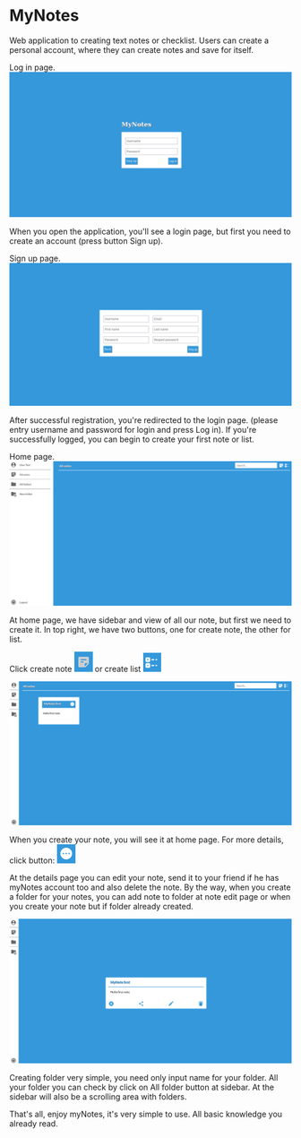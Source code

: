 # MyNotes

Web application to creating text notes or checklist. Users can create a personal account, where they can create notes and save for itself.

Log in page.
![img.png](img.png)


When you open the application, you'll see a login page, but first you need to create an account (press button Sign up).

Sign up page.
![img_1.png](img_1.png)

After successful registration, you're redirected to the login page. (please entry username and password for login and press Log in). If you're successfully logged, you can begin to create your first note or list.

Home page.
![img_2.png](img_2.png)

At home page, we have sidebar and view of all our note, but first we need to create it. In top right, we have two buttons, one for create note, the other for list. 

Click create note ![img_3.png](img_3.png) or create list ![img_4.png](img_4.png)


![img_6.png](img_6.png)

When you create your note, you will see it at home page. For more details, click button: ![img_5.png](img_5.png)

At the details page you can edit your note, send it to your friend if he has myNotes account too and also delete the note. By the way, when you create a folder for your notes, you can add note to folder at note edit page or when you create your note but if folder already created.

![img_7.png](img_7.png)

Creating folder very simple, you need only input name for your folder. All your folder you can check by click on All folder button at sidebar. At the sidebar will also be a scrolling area with folders.

That's all, enjoy myNotes, it's very simple to use. All basic knowledge you already read.